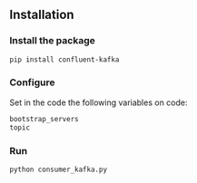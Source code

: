 ## Installation

### Install the package

```bash
pip install confluent-kafka
```

### Configure

Set in the code the following  variables on code:

```bash
bootstrap_servers
topic
```


### Run
    
```bash
python consumer_kafka.py
```